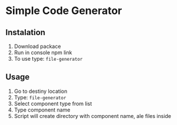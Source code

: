 # Simple Code Generator

## Instalation

1. Download packace
2. Run in console npm link
3. To use type: `file-generator`

## Usage

1. Go to destiny location
2. Type: `file-generator`
3. Select component type from list
4. Type component name
5. Script will create directory with component name, ale files inside 
